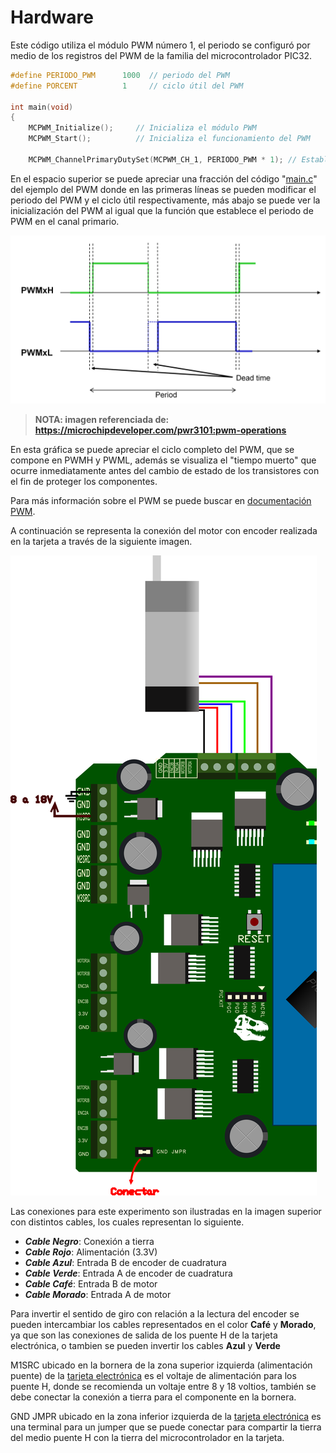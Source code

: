 # Hardware
Este código utiliza el módulo PWM número 1, el periodo se configuró por medio de los registros del PWM de la familia del microcontrolador PIC32.


```C
#define PERIODO_PWM      1000  // periodo del PWM
#define PORCENT          1     // ciclo útil del PWM

int main(void)
{
    MCPWM_Initialize();     // Inicializa el módulo PWM
    MCPWM_Start();          // Inicializa el funcionamiento del PWM  
    
    MCPWM_ChannelPrimaryDutySet(MCPWM_CH_1, PERIODO_PWM * 1); // Establece un ciclo útil en el canal 1
```


En el espacio superior se puede apreciar una fracción del código "[main.c](https://github.com/CXBRexDevs/Codigos-ejemplo-CXB/blob/main/EjemploPWM/firmware/src/main.c)" del ejemplo del PWM donde en las primeras líneas se pueden modificar el periodo del PWM y el ciclo útil respectivamente, más abajo se puede ver la inicialización del PWM al igual que la función que establece el periodo de PWM en el canal primario.


![](https://github.com/CXBRexDevs/Codigos-ejemplo-CXB/blob/main/images/PWM_grafica.png?raw=true)
>**NOTA: imagen referenciada de: https://microchipdeveloper.com/pwr3101:pwm-operations**


En esta gráfica se puede apreciar el ciclo completo del PWM, que se compone en PWMH y PWML, además se visualiza el "tiempo muerto" que ocurre inmediatamente antes del cambio de estado de los transistores con el fin de proteger los componentes.

Para más información sobre el PWM se puede buscar en [documentación PWM](http://ww1.microchip.com/downloads/en/DeviceDoc/60001393A.pdf).

A continuación se representa la conexión del motor con encoder realizada en la tarjeta a través de la siguiente imagen.

![](https://github.com/CXBRexDevs/Codigos-ejemplo-CXB/blob/main/images/CXBMOTOR.png)

Las conexiones para este experimento son ilustradas en la imagen superior con distintos cables, los cuales representan lo siguiente.

+ ***Cable Negro***: Conexión a tierra
+ ***Cable Rojo***: Alimentación (3.3V)
+ ***Cable Azul***: Entrada B de encoder de cuadratura
+ ***Cable Verde***: Entrada A de encoder de cuadratura
+ ***Cable Café***: Entrada B de motor 
+ ***Cable Morado***: Entrada A de motor


Para invertir el sentido de giro con relación a la lectura del encoder se pueden intercambiar los cables representados en el color **Café** y **Morado**, ya que son las conexiones de salida de los puente H de la tarjeta electrónica, o tambien se pueden invertir los cables **Azul** y **Verde**

M1SRC ubicado en la bornera de la zona superior izquierda (alimentación puente) de la [tarjeta electrónica](https://github.com/CXBRexDevs/Codigos-ejemplo-CXB/blob/015453cbffbb8909efc1b8809f53027d9adc56b4/images/BASEDibujoCXBareas.png) es el voltaje de alimentación para los puente H, donde se recomienda un voltaje entre 8 y 18 voltios, también se debe conectar la conexión a tierra para el componente en la bornera.

GND JMPR ubicado en la zona inferior izquierda de la [tarjeta electrónica](https://github.com/CXBRexDevs/Codigos-ejemplo-CXB/blob/015453cbffbb8909efc1b8809f53027d9adc56b4/images/BASEDibujoCXBareas.png) es una terminal para un jumper que se puede conectar para compartir la tierra del medio puente H con la tierra del microcontrolador en la tarjeta.

